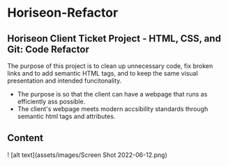 # Horiseon-Refactor 

## Horiseon Client Ticket Project - HTML, CSS, and Git: Code Refactor

The purpose of this project is to clean up unnecessary code, fix broken links and to add semantic HTML tags, and to keep the same visual presentation and intended funcitonality.

- The purpose is so that the client can have a webpage that runs as efficiently ass possible.
- The client's webpage meets modern accsibility standards through semantic html tags and attributes.

## Content

! [alt text](assets/images/Screen Shot 2022-06-12.png)
